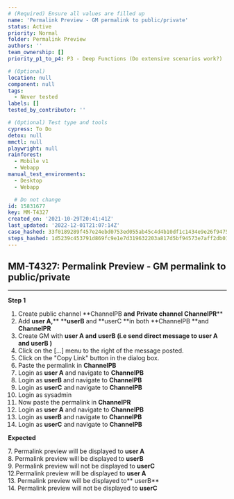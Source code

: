```yaml
---
# (Required) Ensure all values are filled up
name: 'Permalink Preview - GM permalink to public/private'
status: Active
priority: Normal
folder: Permalink Preview
authors: ''
team_ownership: []
priority_p1_to_p4: P3 - Deep Functions (Do extensive scenarios work?)

# (Optional)
location: null
component: null
tags:
  - Never tested
labels: []
tested_by_contributor: ''

# (Optional) Test type and tools
cypress: To Do
detox: null
mmctl: null
playwright: null
rainforest:
  - Mobile v1
  - Webapp
manual_test_environments:
  - Desktop
  - Webapp

  # Do not change
id: 15831677
key: MM-T4327
created_on: '2021-10-29T20:41:41Z'
last_updated: '2022-12-01T21:07:14Z'
case_hashed: 33f0189289f457e24ebd0753ed055ab45c4d4b10df1c1434e9e26f9475e470516c154f8c582e7734b089d02f93556296
steps_hashed: 1d5239c453791d869fc9e1e7d319632203a817d5bf94573e7aff2db018a0eeaf6bf1e3b08e54ead6fdeb0b73b87ee07e
---
```


<!-- (Auto-generated) Based on frontmatter's "key" and "name" -->

## MM-T4327: Permalink Preview - GM permalink to public/private

---

**Step 1**

1. Create public channel \*\*ChannelPB **and** **Private channel **ChannelPR****\*\*
2. Add **user A,**\*\* \*\***userB** and \*\*userC \*\*in both \*\*ChannelPB \*\*and **ChannelPR**
3. Create GM with **user A **and**** ****userB** **(i.e send direct message to **user A **and****** ****userB** )****
4. Click on the \[...] menu to the right of the message posted.
5. Click on the "Copy Link" button in the dialog box.
6. Paste the permalink in **ChannelPB**
7. Login as **user A** and navigate to **ChannelPB**
8. Login as **userB** and navigate to **ChannelPB**
9. Login as **userC** and navigate to **ChannelPB**
10. Login as sysadmin
11. Now paste the permalink in **ChannelPR**
12. Login as **user A** and navigate to **ChannelPB**
13. Login as **userB** and navigate to **ChannelPB**
14. Login as **userC** and navigate to **ChannelPB**

**Expected**

7\. Permalink preview will be displayed to **user A**\
8\. Permalink preview will be displayed to **userB**\
9\. Permalink preview will not be displayed to **userC**\
12.Permalink preview will be displayed to **user A**\
13\. Permalink preview will be displayed to\*\* userB\*\*\
14\. Permalink preview will not be displayed to **userC**
